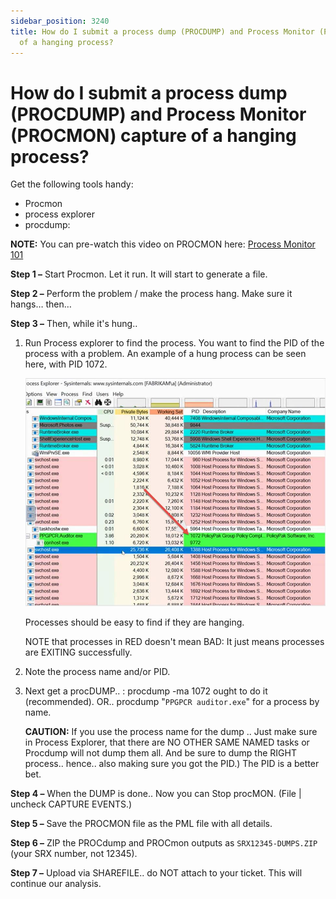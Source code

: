 ```yaml
---
sidebar_position: 3240
title: How do I submit a process dump (PROCDUMP) and Process Monitor (PROCMON) capture
  of a hanging process?
---
```


# How do I submit a process dump (PROCDUMP) and Process Monitor (PROCMON) capture of a hanging process?

Get the following tools handy:

* Procmon 
* process explorer 
* procdump: 

**NOTE:**  You can pre-watch this video on PROCMON here: [Process Monitor 101](../Video/Troubleshooting/ProcessMonitor)

**Step 1 –** Start Procmon. Let it run. It will start to generate a file.

**Step 2 –** Perform the problem / make the process hang. Make sure it hangs… then…

**Step 3 –** Then, while it's hung..

1. Run Process explorer to find the process. You want to find the PID of the process with a problem. An example of a hung process can be seen here, with PID 1072.

   ![](../../../../../static/images/PolicyPak/Content/Resources/Images/Troubleshooting/525_1_image003.jpg)

   Processes should be easy to find if they are hanging.

   NOTE that processes in RED doesn't mean BAD: It just means processes are EXITING successfully.
2. Note the process name and/or PID.
3. Next get a procDUMP.. : procdump -ma 1072 ought to do it (recommended). OR.. procdump "`PPGPCR auditor.exe`" for a process by name.

   **CAUTION:**  If you use the process name for the dump .. Just make sure in Process Explorer, that there are NO OTHER SAME NAMED tasks or Procdump will not dump them all. And be sure to dump the RIGHT process.. hence.. also making sure you got the PID.) The PID is a better bet.

**Step 4 –** When the DUMP is done.. Now you can Stop procMON. (File | uncheck CAPTURE EVENTS.)

**Step 5 –** Save the PROCMON file as the PML file with all details.

**Step 6 –** ZIP the PROCdump and PROCmon outputs as `SRX12345-DUMPS.ZIP` (your SRX number, not 12345).

**Step 7 –** Upload via SHAREFILE.. do NOT attach to your ticket. This will continue our analysis.